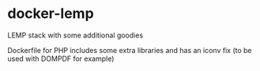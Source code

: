 # docker-lemp
LEMP stack with some additional goodies

Dockerfile for PHP  includes some extra libraries and has an iconv fix (to be used with DOMPDF for example)
